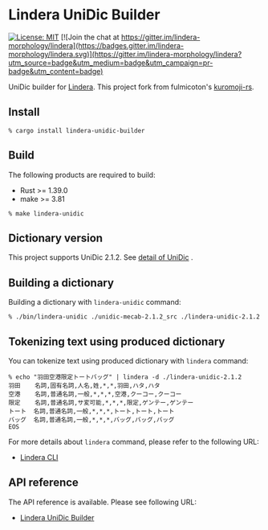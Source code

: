 # Lindera UniDic Builder

[![License: MIT](https://img.shields.io/badge/License-MIT-yellow.svg)](https://opensource.org/licenses/MIT) [![Join the chat at https://gitter.im/lindera-morphology/lindera](https://badges.gitter.im/lindera-morphology/lindera.svg)](https://gitter.im/lindera-morphology/lindera?utm_source=badge&utm_medium=badge&utm_campaign=pr-badge&utm_content=badge)

UniDic builder for [Lindera](https://github.com/lindera-morphology/lindera). This project fork from fulmicoton's [kuromoji-rs](https://github.com/fulmicoton/kuromoji-rs).

## Install

```
% cargo install lindera-unidic-builder
```

## Build

The following products are required to build:

- Rust >= 1.39.0
- make >= 3.81

```text
% make lindera-unidic
```

## Dictionary version

This project supports UniDic 2.1.2.
See [detail of UniDic](https://unidic.ninjal.ac.jp/) .

## Building a dictionary

Building a dictionary with `lindera-unidic` command:

```
% ./bin/lindera-unidic ./unidic-mecab-2.1.2_src ./lindera-unidic-2.1.2
```

## Tokenizing text using produced dictionary

You can tokenize text using produced dictionary with `lindera` command:

```
% echo "羽田空港限定トートバッグ" | lindera -d ./lindera-unidic-2.1.2
羽田    名詞,固有名詞,人名,姓,*,*,羽田,ハタ,ハタ
空港    名詞,普通名詞,一般,*,*,*,空港,クーコー,クーコー
限定    名詞,普通名詞,サ変可能,*,*,*,限定,ゲンテー,ゲンテー
トート  名詞,普通名詞,一般,*,*,*,トート,トート,トート
バッグ  名詞,普通名詞,一般,*,*,*,バッグ,バッグ,バッグ
EOS
```

For more details about `lindera` command, please refer to the following URL:

- [Lindera CLI](https://github.com/lindera-morphology/lindera-cli)

## API reference

The API reference is available. Please see following URL:
- <a href="https://docs.rs/lindera-unidic-builder" target="_blank">Lindera UniDic Builder</a>
